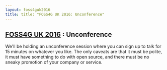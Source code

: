 ```yaml
---
layout: foss4guk2016
title: title: "FOSS4G UK 2016: Unconference"
---
```

## [FOSS4G UK 2016](/foss4guk2016/) : Unconference

We'll be holding an unconference session where you can sign up to talk for 15 minutes on whatever you like. The only caveats are that it must be polite, it must have something to do with open source, and there must be no sneaky promotion of your company or service.